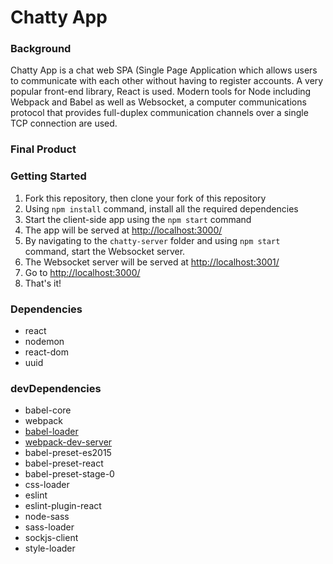 Chatty App 
=====================
### Background
Chatty App is a chat web SPA (Single Page Application which allows users to communicate with each other without having to register accounts. A very popular front-end library, React is used. Modern tools for Node including Webpack and Babel as well as Websocket, a computer communications protocol that provides full-duplex communication channels over a single TCP connection are used.

### Final Product


### Getting Started
1. Fork this repository, then clone your fork of this repository
2. Using `npm install` command, install all the required dependencies
3. Start the client-side app using the `npm start` command
4. The app will be served at [http://localhost:3000/](http://localhost:3000/)
5. By navigating to the `chatty-server` folder and using `npm start` command, start the Websocket server.
6. The Websocket server will be served at [http://localhost:3001/](http://localhost:3000/)
7. Go to [http://localhost:3000/](http://localhost:3000/)
8. That's it!

### Dependencies
* react
* nodemon
* react-dom
* uuid

### devDependencies
* babel-core
* webpack
* [babel-loader](https://github.com/babel/babel-loader)
* [webpack-dev-server](https://github.com/webpack/webpack-dev-server)
* babel-preset-es2015
* babel-preset-react
* babel-preset-stage-0
* css-loader
* eslint
* eslint-plugin-react
* node-sass
* sass-loader
* sockjs-client
* style-loader
